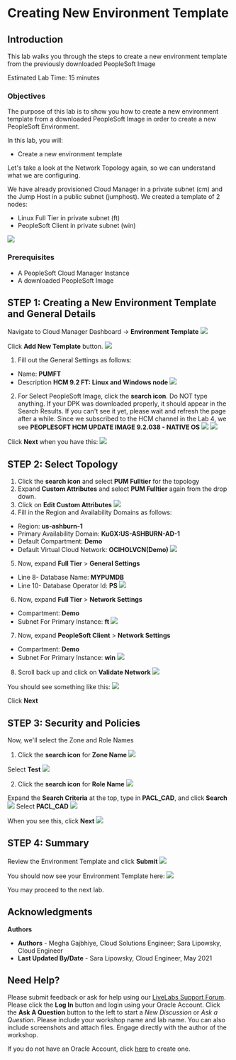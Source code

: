 # Creating New Environment Template

## Introduction

This lab walks you through the steps to create a new environment template from the previously downloaded PeopleSoft Image

Estimated Lab Time: 15 minutes

### Objectives
The purpose of this lab is to show you how to create a new environment template from a downloaded PeopleSoft Image in order to create a new PeopleSoft Environment.

In this lab, you will:
* Create a new environment template

Let's take a look at the Network Topology again, so we can understand what we are configuring.

We have already provisioned Cloud Manager in a private subnet (cm) and the Jump Host in a public subnet (jumphost). We created a template of 2 nodes:
* Linux Full Tier in private subnet (ft)
* PeopleSoft Client in private subnet (win)


![](./images/archnew12.png "")

### Prerequisites
- A PeopleSoft Cloud Manager Instance
- A downloaded PeopleSoft Image

## **STEP 1**: Creating a New Environment Template and General Details

Navigate to Cloud Manager Dashboard -> **Environment Template**
    ![](./images/1dashtemp.png "")

  Click **Add New Template** button.
  ![](./images/2addtemp.png "")

1. Fill out the General Settings as follows:
  - Name: **PUMFT**
  - Description **HCM 9.2 FT: Linux and Windows node**
  ![](./images/tempnamedescription.png "")

2. For Select PeopleSoft Image, click the **search icon**. Do NOT type anything. If your DPK was downloaded properly, it should appear in the Search Results. If you can't see it yet, please wait and refresh the page after a while. Since we subscribed to the HCM channel in the Lab 4, we see **PEOPLESOFT HCM UPDATE IMAGE 9.2.038 - NATIVE OS** 
  ![](./images/imagesearch.png "")
  ![](./images/4hcmlookup.png "")

  Click **Next** when you have this:
  ![](./images/3tempname.png "")
## **STEP 2**: Select Topology
1. Click the **search icon** and select **PUM Fulltier** for the topology
2. Expand **Custom Attributes** and select **PUM Fulltier** again from the drop down.
3. Click on **Edit Custom Attributes**
  ![](./images/5selecttopv2.png "")
4. Fill in the Region and Availability Domains as follows:
  * Region: **us-ashburn-1**
  * Primary Availability Domain: **KuGX:US-ASHBURN-AD-1**
  * Default Compartment: **Demo**
  * Default Virtual Cloud Network: **OCIHOLVCN(Demo)** 
  ![](./images/6region.png "")
5. Now, expand **Full Tier** > **General Settings**
  * Line 8- Database Name: **MYPUMDB**
  * Line 10- Database Operator Id: **PS**
  ![](./images/7ftgeneral.png "")
6. Now, expand **Full Tier** > **Network Settings**
  * Compartment: **Demo**
  * Subnet For Primary Instance: **ft**
  ![](./images/8ftnetwork.png "")
7. Now, expand **PeopleSoft Client** > **Network Settings**
  * Compartment: **Demo**
  * Subnet For Primary Instance: **win**
  ![](./images/9clientnetwork.png "")
8. Scroll back up and click on **Validate Network**
  ![](./images/10validatenetwork.png "")

  You should see something like this:
  ![](./images/11validationok.png "")

Click **Next**

## **STEP 3**: Security and Policies

Now, we'll select the Zone and Role Names

1. Click the **search icon** for **Zone Name**
  ![](./images/12searchzone.png "")

  Select **Test**
  ![](./images/13searchtest.png "")

2. Click the **search icon** for **Role Name**
  ![](./images/14searchrole.png "")

  Expand the **Search Criteria** at the top, type in **PACL\_CAD**, and click **Search**
  ![](./images/15searchrole.png "")
  Select **PACL\_CAD**
  ![](./images/16searchrole.png "")

When you see this, click **Next**
  ![](./images/17next.png "")


## **STEP 4**: Summary

Review the Environment Template and click **Submit**
  ![](./images/18submit.png "")

You should now see your Environment Template here:
  ![](./images/19templist.png "")


You may proceed to the next lab.

## Acknowledgments

**Authors** 
* **Authors** - Megha Gajbhiye, Cloud Solutions Engineer; Sara Lipowsky, Cloud Engineer
* **Last Updated By/Date** - Sara Lipowsky, Cloud Engineer, May 2021

## Need Help?
Please submit feedback or ask for help using our [LiveLabs Support Forum](https://community.oracle.com/tech/developers/categories/Migrate%20SaaS%20to%20OCI). Please click the **Log In** button and login using your Oracle Account. Click the **Ask A Question** button to the left to start a *New Discussion* or *Ask a Question*.  Please include your workshop name and lab name.  You can also include screenshots and attach files.  Engage directly with the author of the workshop.

If you do not have an Oracle Account, click [here](https://profile.oracle.com/myprofile/account/create-account.jspx) to create one.